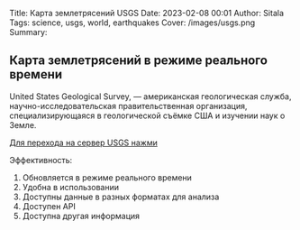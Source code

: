Title: Карта землетрясений USGS
Date: 2023-02-08 00:01
Author: Sitala
Tags: science, usgs, world, earthquakes
Cover: /images/usgs.png
Summary:

## Карта землетрясений в режиме реального времени

United States Geological Survey, — американская геологическая служба, научно-исследовательская правительственная организация, специализирующаяся в геологической съёмке США и изучении наук о Земле. 

[Для перехода на сервер USGS нажми][1]

[1]:https://www.usgs.gov/programs/earthquake-hazards/earthquakes

Эффективность:

1. Обновляется в режиме реального времени
2. Удобна в использовании
3. Доступны данные в разных форматах для анализа
4. Доступен API
5. Доступна другая информация






 